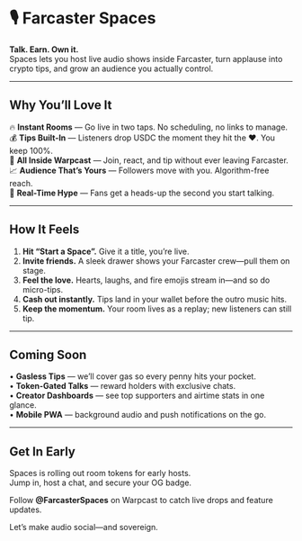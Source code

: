 # 🎙️ Farcaster Spaces

**Talk. Earn. Own it.**  
Spaces lets you host live audio shows inside Farcaster, turn applause into crypto tips, and grow an audience you actually control.

---

## Why You’ll Love It

🔥 **Instant Rooms** — Go live in two taps. No scheduling, no links to manage.  
💰 **Tips Built-In** — Listeners drop USDC the moment they hit the ❤️. You keep 100%.  
📡 **All Inside Warpcast** — Join, react, and tip without ever leaving Farcaster.  
📈 **Audience That’s Yours** — Followers move with you. Algorithm-free reach.  
🔔 **Real-Time Hype** — Fans get a heads-up the second you start talking.

---

## How It Feels

1. **Hit “Start a Space”.** Give it a title, you’re live.
2. **Invite friends.** A sleek drawer shows your Farcaster crew—pull them on stage.
3. **Feel the love.** Hearts, laughs, and fire emojis stream in—and so do micro-tips.
4. **Cash out instantly.** Tips land in your wallet before the outro music hits.
5. **Keep the momentum.** Your room lives as a replay; new listeners can still tip.

---

## Coming Soon

• **Gasless Tips** — we’ll cover gas so every penny hits your pocket.  
• **Token-Gated Talks** — reward holders with exclusive chats.  
• **Creator Dashboards** — see top supporters and airtime stats in one glance.  
• **Mobile PWA** — background audio and push notifications on the go.

---

## Get In Early

Spaces is rolling out room tokens for early hosts.  
Jump in, host a chat, and secure your OG badge.

Follow **@FarcasterSpaces** on Warpcast to catch live drops and feature updates.

Let’s make audio social—and sovereign.
